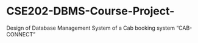 # CSE202-DBMS-Course-Project-
Design of Database Management System of a Cab booking system “CAB-CONNECT”
